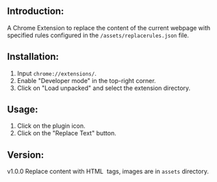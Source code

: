 ## Introduction:
A Chrome Extension to replace the content of the current webpage with specified rules configured in the `/assets/replacerules.json` file. 

## Installation:
1. Input `chrome://extensions/`.
2. Enable "Developer mode" in the top-right corner.
3. Click on "Load unpacked" and select the extension directory.

## Usage:
1. Click on the plugin icon.
2. Click on the "Replace Text" button.

## Version:
v1.0.0 Replace content with HTML <img> tags, images are in `assets` directory.
